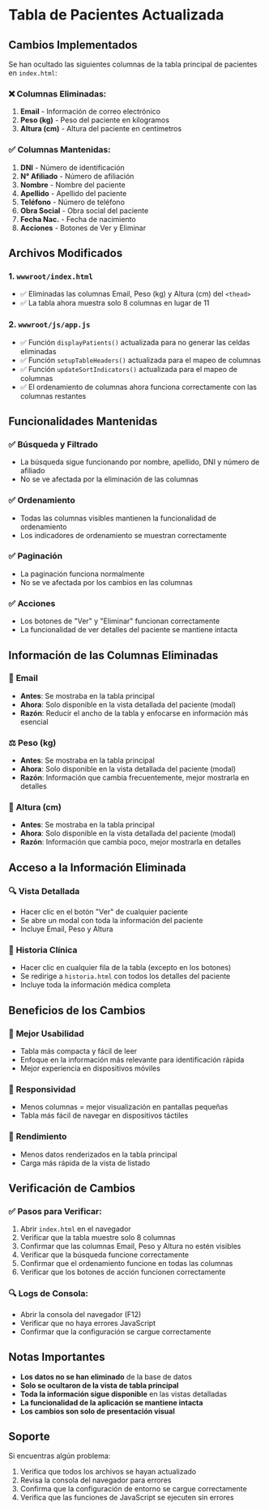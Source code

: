 # Tabla de Pacientes Actualizada

## Cambios Implementados

Se han ocultado las siguientes columnas de la tabla principal de pacientes en `index.html`:

### ❌ Columnas Eliminadas:
1. **Email** - Información de correo electrónico
2. **Peso (kg)** - Peso del paciente en kilogramos  
3. **Altura (cm)** - Altura del paciente en centímetros

### ✅ Columnas Mantenidas:
1. **DNI** - Número de identificación
2. **N° Afiliado** - Número de afiliación
3. **Nombre** - Nombre del paciente
4. **Apellido** - Apellido del paciente
5. **Teléfono** - Número de teléfono
6. **Obra Social** - Obra social del paciente
7. **Fecha Nac.** - Fecha de nacimiento
8. **Acciones** - Botones de Ver y Eliminar

## Archivos Modificados

### 1. `wwwroot/index.html`
- ✅ Eliminadas las columnas Email, Peso (kg) y Altura (cm) del `<thead>`
- ✅ La tabla ahora muestra solo 8 columnas en lugar de 11

### 2. `wwwroot/js/app.js`
- ✅ Función `displayPatients()` actualizada para no generar las celdas eliminadas
- ✅ Función `setupTableHeaders()` actualizada para el mapeo de columnas
- ✅ Función `updateSortIndicators()` actualizada para el mapeo de columnas
- ✅ El ordenamiento de columnas ahora funciona correctamente con las columnas restantes

## Funcionalidades Mantenidas

### ✅ Búsqueda y Filtrado
- La búsqueda sigue funcionando por nombre, apellido, DNI y número de afiliado
- No se ve afectada por la eliminación de las columnas

### ✅ Ordenamiento
- Todas las columnas visibles mantienen la funcionalidad de ordenamiento
- Los indicadores de ordenamiento se muestran correctamente

### ✅ Paginación
- La paginación funciona normalmente
- No se ve afectada por los cambios en las columnas

### ✅ Acciones
- Los botones de "Ver" y "Eliminar" funcionan correctamente
- La funcionalidad de ver detalles del paciente se mantiene intacta

## Información de las Columnas Eliminadas

### 📧 **Email**
- **Antes**: Se mostraba en la tabla principal
- **Ahora**: Solo disponible en la vista detallada del paciente (modal)
- **Razón**: Reducir el ancho de la tabla y enfocarse en información más esencial

### ⚖️ **Peso (kg)**
- **Antes**: Se mostraba en la tabla principal
- **Ahora**: Solo disponible en la vista detallada del paciente (modal)
- **Razón**: Información que cambia frecuentemente, mejor mostrarla en detalles

### 📏 **Altura (cm)**
- **Antes**: Se mostraba en la tabla principal
- **Ahora**: Solo disponible en la vista detallada del paciente (modal)
- **Razón**: Información que cambia poco, mejor mostrarla en detalles

## Acceso a la Información Eliminada

### 🔍 **Vista Detallada**
- Hacer clic en el botón "Ver" de cualquier paciente
- Se abre un modal con toda la información del paciente
- Incluye Email, Peso y Altura

### 📄 **Historia Clínica**
- Hacer clic en cualquier fila de la tabla (excepto en los botones)
- Se redirige a `historia.html` con todos los detalles del paciente
- Incluye toda la información médica completa

## Beneficios de los Cambios

### 🎯 **Mejor Usabilidad**
- Tabla más compacta y fácil de leer
- Enfoque en la información más relevante para identificación rápida
- Mejor experiencia en dispositivos móviles

### 📱 **Responsividad**
- Menos columnas = mejor visualización en pantallas pequeñas
- Tabla más fácil de navegar en dispositivos táctiles

### 🚀 **Rendimiento**
- Menos datos renderizados en la tabla principal
- Carga más rápida de la vista de listado

## Verificación de Cambios

### ✅ **Pasos para Verificar:**
1. Abrir `index.html` en el navegador
2. Verificar que la tabla muestre solo 8 columnas
3. Confirmar que las columnas Email, Peso y Altura no estén visibles
4. Verificar que la búsqueda funcione correctamente
5. Confirmar que el ordenamiento funcione en todas las columnas
6. Verificar que los botones de acción funcionen correctamente

### 🔍 **Logs de Consola:**
- Abrir la consola del navegador (F12)
- Verificar que no haya errores JavaScript
- Confirmar que la configuración se cargue correctamente

## Notas Importantes

- **Los datos no se han eliminado** de la base de datos
- **Solo se ocultaron de la vista de tabla principal**
- **Toda la información sigue disponible** en las vistas detalladas
- **La funcionalidad de la aplicación se mantiene intacta**
- **Los cambios son solo de presentación visual**

## Soporte

Si encuentras algún problema:
1. Verifica que todos los archivos se hayan actualizado
2. Revisa la consola del navegador para errores
3. Confirma que la configuración de entorno se cargue correctamente
4. Verifica que las funciones de JavaScript se ejecuten sin errores




































